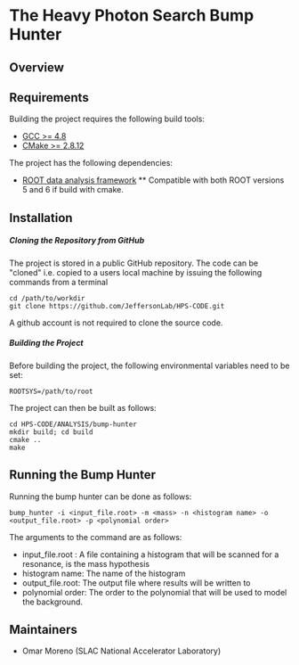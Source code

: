 The Heavy Photon Search Bump Hunter
===================================

Overview
--------

Requirements
------------

Building the project requires the following build tools:
* [GCC >= 4.8](https://gcc.gnu.org/install/)
* [CMake >= 2.8.12](http://www.cmake.org/cmake/help/install.html)

The project has the following dependencies:
* [ROOT data analysis framework](http://root.cern.ch/drupal/content/installing-root-source)
** Compatible with both ROOT versions 5 and 6 if build with cmake.

Installation
------------

##### Cloning the Repository from GitHub #####

The project is stored in a public GitHub repository.  The code can be 
"cloned" i.e. copied to a users local machine by issuing the following commands
from a terminal

	cd /path/to/workdir
	git clone https://github.com/JeffersonLab/HPS-CODE.git

A github account is not required to clone the source code.

##### Building the Project #####

Before building the project, the following environmental variables need to be set:

	ROOTSYS=/path/to/root

The project can then be built as follows:

	cd HPS-CODE/ANALYSIS/bump-hunter
	mkdir build; cd build
	cmake ..
	make

Running the Bump Hunter
------------------------

Running the bump hunter can be done as follows:

    bump_hunter -i <input_file.root> -m <mass> -n <histogram name> -o <output_file.root> -p <polynomial order>

The arguments to the command are as follows:
* input_file.root : A file containing a histogram that will be scanned 
                    for a resonance, <mass> is the mass hypothesis
* histogram name:  The name of the histogram
* output_file.root:  The output file where results will be written to 
* polynomial order: The order to the polynomial that will be used to model the 
                    background.

Maintainers
-----------

* Omar Moreno (SLAC National Accelerator Laboratory) 
